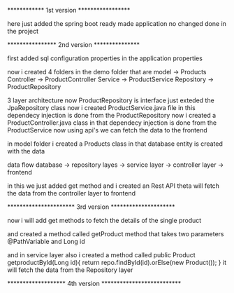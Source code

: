 ************ 1st version *****************

here just added the spring boot ready made application 
no changed done in the project 




**************** 2nd version ***************



first added sql configuration properties in the application properties 

now i created 4 folders in the demo folder that are 
model -> Products
Controller -> ProductController
Service -> ProductService
Repository -> ProductRepository

3 layer architecture 
now ProductRepository is interface just exteded the JpaRepository class
now i created ProductService.java file in this dependecy injection is done from the ProductRepository
now i created a ProductController.java class in that dependecy injection is done from the ProductService
now using api's we can fetch the data to the frontend 

in model folder i created a Products class in that database entity is created with the data 

data flow 
 database -> repository layes -> service layer -> controller layer -> frontend 

in this we just added get method and i created an Rest API theta will fetch the data from the controller layer to frontend



********************** 3rd version *********************




now i will add get methods to fetch the details of the single product 

and created a method called getProduct method that takes two parameters @PathVariable and Long id 

and in service layer also i created a method called 
public Product getproductById(Long id){
        return repo.findById(id).orElse(new Product());
    }
it will fetch the data from the Repository layer 




******************* 4th version **************************